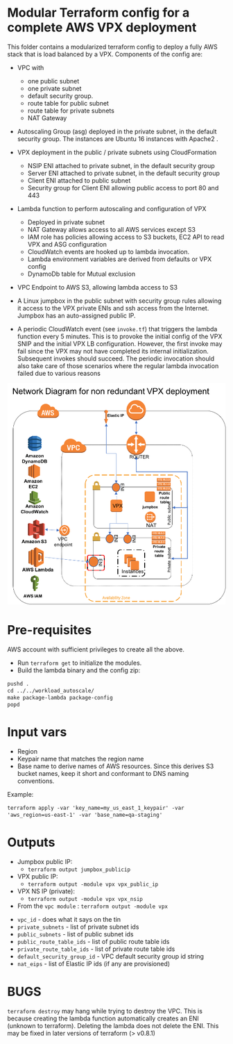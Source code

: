 # Modular Terraform config for a complete AWS VPX deployment
This folder contains a modularized terraform config to deploy a fully AWS stack that is load balanced by a VPX.
Components of the config are:

* VPC with
    - one public subnet
    - one private subnet 
    - default security group. 
    - route table for public subnet
    - route table for private subnets
    - NAT Gateway 

* Autoscaling Group (asg) deployed in the private subnet, in the default security group. The instances are Ubuntu 16 instances with Apache2 .
* VPX deployment in the public / private subnets using CloudFormation
    - NSIP ENI attached to private subnet, in the default security group
    - Server ENI attached to private subnet, in the default security group
    - Client ENI attached to public subnet 
    - Security group for Client ENI allowing public access to port 80 and 443
* Lambda function to perform autoscaling and configuration of VPX
	- Deployed in private subnet 
	- NAT Gateway allows access to all AWS services except S3
	- IAM role has policies allowing access to S3 buckets, EC2 API to read VPX and ASG configuration
	- CloudWatch events are hooked up to lambda invocation.
	- Lambda environment variables are derived from defaults or VPX config
	- DynamoDb table for Mutual exclusion
* VPC Endpoint to AWS S3, allowing lambda access to S3
* A Linux jumpbox in the public subnet with security group rules allowing it access to the VPX private ENIs and ssh access from the Internet. Jumpbox has an auto-assigned public IP.
* A periodic CloudWatch event (see `invoke.tf`) that triggers the lambda function every 5 minutes. This is to provoke the initial config of the VPX SNIP and the initial VPX LB configuration. However, the first invoke may fail since the VPX may not have completed its internal initialization. Subsequent invokes should succeed. The periodic invocation should also take care of those scenarios where the regular lambda invocation failed due to various reasons 

<img src="../../docs/aws_vpx_single.png" width="720"/>

# Pre-requisites
AWS account with sufficient privileges to create all the above. 
* Run `terraform get` to initialize the modules.
* Build the lambda binary and the config zip:

```
pushd .
cd ../../workload_autoscale/
make package-lambda package-config
popd
```

# Input vars
* Region
* Keypair name that matches the region name
* Base name to derive names of AWS resources. Since this derives S3 bucket names, keep it short and conformant to DNS naming conventions.

Example:
```
terraform apply -var 'key_name=my_us_east_1_keypair' -var 'aws_region=us-east-1' -var 'base_name=qa-staging'
```

# Outputs
* Jumpbox public IP:
  - `terraform output jumpbox_publicip`
* VPX public IP:
  - `terraform output -module vpx vpx_public_ip`
* VPX NS IP (private):
  - `terraform output -module vpx vpx_nsip`
* From the `vpc module` : `terraform output -module vpx`
 - `vpc_id` - does what it says on the tin
 - `private_subnets` - list of private subnet ids
 - `public_subnets` - list of public subnet ids
 - `public_route_table_ids` - list of public route table ids
 - `private_route_table_ids` - list of private route table ids
 - `default_security_group_id` - VPC default security group id string
 - `nat_eips` - list of Elastic IP ids (if any are provisioned)


# BUGS
`terraform destroy` may hang while trying to destroy the VPC. This is because creating the lambda function automatically creates an ENI (unknown to terraform). Deleting the lambda does not delete the ENI. This may be fixed in later versions of terraform (> v0.8.1)

